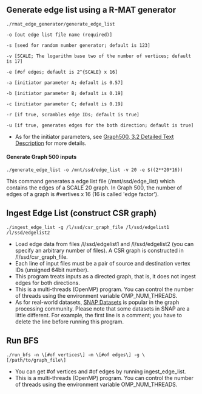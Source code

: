 ## Generate edge list using a R-MAT generator
```
./rmat_edge_generator/generate_edge_list

-o [out edge list file name (required)]

-s [seed for random number generator; default is 123]

-v [SCALE; The logarithm base two of the number of vertices; default is 17]

-e [#of edges; default is 2^{SCALE} x 16]

-a [initiator parameter A; default is 0.57]

-b [initiator parameter B; default is 0.19]

-c [initiator parameter C; default is 0.19]

-r [if true, scrambles edge IDs; default is true]

-u [if true, generates edges for the both direction; default is true]
```

* As for the initiator parameters,
see [Graph500, 3.2 Detailed Text Description](https://graph500.org/?page_id=12#sec-3_2) for more details.

#### Generate Graph 500 inputs
```
./generate_edge_list -o /mnt/ssd/edge_list -v 20 -e $((2**20*16))
````
This command generates a edge list file (/mnt/ssd/edge_list) which contains the edges of a SCALE 20 graph.
In Graph 500, the number of edges of a graph is #vertives x 16 (16 is called 'edge factor').

## Ingest Edge List (construct CSR graph)
```
./ingest_edge_list -g /l/ssd/csr_graph_file /l/ssd/edgelist1 /l/ssd/edgelist2
```

* Load edge data from files /l/ssd/edgelist1 and /l/ssd/edgelist2 (you can specify an arbitrary number of files).
A CSR graph is constructed in /l/ssd/csr_graph_file.
* Each line of input files must be a pair of source and destination vertex IDs (unsigned 64bit number).
* This program treats inputs as a directed graph, that is, it does not ingest edges for both directions.
* This is a multi-threads (OpenMP) program.
You can control the number of threads using the environment variable OMP_NUM_THREADS.
* As for real-world datasets, [SNAP Datasets](http://snap.stanford.edu/data/index.html) is popular in the graph processing community.
Please note that some datasets in SNAP are a little different.
For example, the first line is a comment; you have to delete the line before running this program.

## Run BFS
```
./run_bfs -n \[#of vertices\] -m \[#of edges\] -g \[/path/to/graph_file\]
```

* You can get #of vertices and #of edges by running ingest_edge_list.
* This is a multi-threads (OpenMP) program.
You can control the number of threads using the environment variable OMP_NUM_THREADS.
